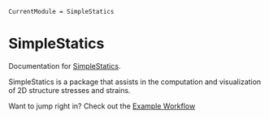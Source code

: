 ```@meta
CurrentModule = SimpleStatics
```

# SimpleStatics

Documentation for [SimpleStatics](https://github.com/Boxylmer/SimpleStatics.jl).


SimpleStatics is a package that assists in the computation and visualization of 2D structure stresses and strains.

Want to jump right in? Check out the [Example Workflow](@ref)
